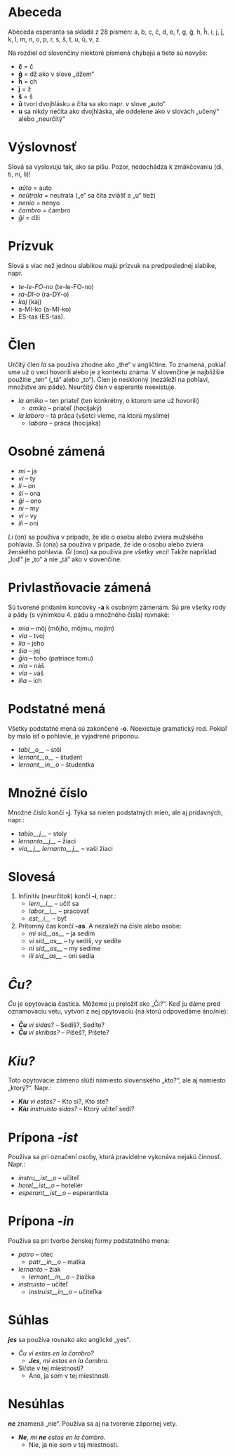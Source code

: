 # Abeceda

Abeceda esperanta sa skladá z 28 písmen: a, b, c, ĉ, d, e, f, g, ĝ, h, ĥ, i, j, ĵ, k, l, m, n, o, p, r, s, ŝ, t, u, ŭ, v, z.

Na rozdiel od slovenčiny niektoré písmená chýbajú a tieto sú navyše:

- __ĉ__ = č
- __ĝ__ = dž ako v slove „džem“
- __ĥ__ = ch
- __ĵ__ = ž 
- __ŝ__ = š
- __ŭ__ tvorí dvojhlásku a číta sa ako napr. v slove „auto“ 
- __u__ sa nikdy nečíta ako dvojhláska, ale oddelene ako v slovách „učený“ alebo „neurčitý“


# Výslovnosť

Slová sa vyslovujú tak, ako sa píšu.
Pozor, nedochádza k zmäkčovaniu (di, ti, ni, li)! 

- *aŭto* = auto
- *neŭtrala* = neutrala („e“ sa číta zvlášť a „u“ tiež)
- *nenio* = nenyo
- *ĉambro* = čambro
- *ĝi* = dži

# Prízvuk

Slová s viac než jednou slabikou majú prízvuk na predposlednej slabike, napr.

- *te-le-FO-no* (te-le-FO-no)
- *ra-DI-o* (ra-DY-o)
- *kaj* (kaj)
- a-MI-ko (a-MI-ko)
- ES-tas (ES-tas).

# Člen

Určitý člen *la* sa používa zhodne ako „the“ v angličtine. To znamená, pokiaľ sme už o veci hovorili alebo je z kontextu známa. V slovenčine je najbližšie použitie „ten“ („tá“ alebo „to“). Člen je nesklonný (nezáleží na pohlaví, množstve ani páde). Neurčitý člen v esperante neexistuje.

- *la amiko* – ten priateľ (ten konkrétny, o ktorom sme už hovorili)
  - *amiko* – priateľ (hocijaký)
- *la laboro* – tá práca (všetci vieme, na ktorú myslíme)
  - *laboro* – práca (hocijaká)

# Osobné zámená

- *mi* – ja
- *vi* – ty
- *li* – on
- *ŝi* – ona
- *ĝi* – ono
- *ni* – my
- *vi* – vy
- *ili* – oni

*Li* (on) sa používa v prípade, že ide o osobu alebo zviera mužského pohlavia.
*Ŝi* (ona) sa používa v prípade, že ide o osobu alebo zviera ženského pohlavia.
*Ĝi* (ono) sa používa pre všetky veci! Takže napríklad „loď“ je „to“ a nie „tá“ ako v slovenčine.

# Privlastňovacie zámená

Sú tvorené pridaním koncovky __-a__ k osobným zámenám. Sú pre všetky rody a pády (s výnimkou 4. pádu a množného čísla) rovnaké:

- *mia* – môj (môjho, môjmu, mojím)
- *via* – tvoj
- *lia* – jeho
- *ŝia* – jej
- *ĝia* – toho (patriace tomu)
- *nia* – náš
- *via* - váš
- *ilia* – ich

# Podstatné mená

Všetky podstatné mená sú zakončené __-o__. Neexistuje gramatický rod. Pokiaľ by malo ísť o pohlavie, je vyjadrené príponou.

- *tabl__o__* – stôl
- *lernant__o__* – študent
- *lernant__in__o* – študentka

# Množné číslo

Množné číslo končí __-j__. Týka sa nielen podstatných mien, ale aj prídavných, napr.:

- *tablo__j__* – stoly
- *lernanto__j__* – žiaci
- *via__j__ lernanto__j__* – vaši žiaci

# Slovesá

1. Infinitív (neurčitok) končí __-i__, napr.:
   - *lern__i__* – učiť sa 
   - *labor__i__* – pracovať
   - *est__i__* – byť
2. Prítomný čas končí __-as__. A nezáleží na čísle alebo osobe:
   - *mi sid__as__* – ja sedím
   - *vi sid__as__* – ty sedíš, vy sedíte
   - *ni sid__as__* – my sedíme
   - *ili sid__as__* – oni sedia

# *Ĉu?*

*Ĉu* je opytovacia častica. Môžeme ju preložiť ako „Či?“. Keď ju dáme pred oznamovaciu vetu, vytvorí z nej opytovaciu (na ktorú odpovedáme áno/nie):

- *__Ĉu__ vi sidas?* – Sedíš?, Sedíte?
- *__Ĉu__ vi skribas?* – Píšeš?, Píšete?

# *Kiu?*

Toto opytovacie zámeno slúži namiesto slovenského „kto?“, ale aj namiesto „ktorý?“. Napr.:

- *__Kiu__ vi estas?* – Kto si?, Kto ste?
- *__Kiu__ instruisto sidas?* – Ktorý učiteľ sedí?


# Prípona *-ist*

Používa sa pri označení osoby, ktorá pravidelne vykonáva nejakú činnosť. Napr.:

- *instru__ist__o* – učiteľ
- *hotel__ist__o* – hoteliér
- *esperant__ist__o* – esperantista


# Prípona *-in*

Používa sa pri tvorbe ženskej formy podstatného mena:

- *patro* – otec
    - *patr__in__o* – matka
- *lernanto* – žiak
    - *lernant__in__o* – žiačka
- *instruisto* – učiteľ
    - *instruist__in__o* – učiteľka

# Súhlas

*__jes__* sa používa rovnako ako anglické „yes“.

- *Ĉu vi estas en la ĉambro?* 
  - *__Jes__, mi estas en la ĉambro.* 
- Si/ste v tej miestnosti?
  - Áno, ja som v tej miestnosti.

# Nesúhlas

*__ne__* znamená „nie“. Používa sa aj na tvorenie zápornej vety.

- *__Ne__, mi __ne__ estas en la ĉambro.* 
  - Nie, ja nie som v tej miestnosti. 
